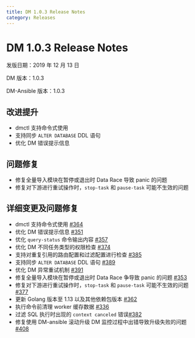```yaml
---
title: DM 1.0.3 Release Notes
category: Releases
---
```


# DM 1.0.3 Release Notes

发版日期：2019 年 12 月 13 日

DM 版本：1.0.3

DM-Ansible 版本：1.0.3

## 改进提升

- dmctl 支持命令式使用
- 支持同步 `ALTER DATABASE` DDL 语句
- 优化 DM 错误提示信息


## 问题修复

- 修复全量导入模块在暂停或退出时 Data Race 导致 panic 的问题 
- 修复对下游进行重试操作时，`stop-task` 和 `pause-task` 可能不生效的问题 

## 详细变更及问题修复

- dmctl 支持命令式使用 [#364](https://github.com/pingcap/dm/pull/364)
- 优化 DM 错误提示信息 [#351](https://github.com/pingcap/dm/pull/351)
- 优化 `query-status` 命令输出内容 [#357](https://github.com/pingcap/dm/pull/357)
- 优化 DM 不同任务类型的权限检查 [#374](https://github.com/pingcap/dm/pull/374)
- 支持对重复引用的路由配置和过滤配置进行检查 [#385](https://github.com/pingcap/dm/pull/385)
- 支持同步 `ALTER DATABASE` DDL 语句 [#389](https://github.com/pingcap/dm/pull/389)
- 优化 DM 异常重试机制 [#391](https://github.com/pingcap/dm/pull/391)
- 修复全量导入模块在暂停或退出时 Data Race 争导致 panic 的问题 [#353](https://github.com/pingcap/dm/pull/353)
- 修复对下游进行重试操作时，`stop-task` 和 `pause-task` 可能不生效的问题 [#377](https://github.com/pingcap/dm/pull/377)
- 更新 Golang 版本至 1.13 以及其他依赖包版本 [#362](https://github.com/pingcap/dm/pull/362)
- 执行命令前清理 worker 缓存数据 [#336](https://github.com/pingcap/dm/pull/366)
- 过滤 SQL 执行时出现的 `context canceled` 错误[#382](https://github.com/pingcap/dm/pull/382)
- 修复使用 DM-ansible 滚动升级 DM 监控过程中出错导致升级失败的问题[#408](https://github.com/pingcap/dm/pull/408)

